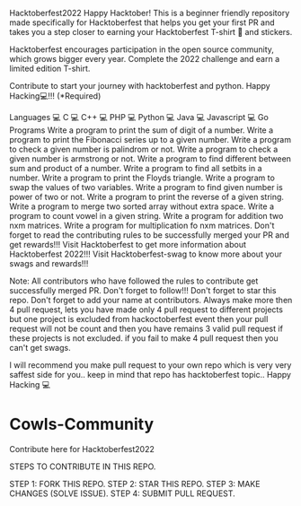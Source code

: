 Hacktoberfest2022
Happy Hacktober! This is a beginner friendly repository made specifically for Hacktoberfest that helps you get your first PR and takes you a step closer to earning your Hacktoberfest T-shirt 👕 and stickers.

Hacktoberfest encourages participation in the open source community, which grows bigger every year. Complete the 2022 challenge and earn a limited edition T-shirt.

Contribute to start your journey with hacktoberfest and python. Happy Hacking💻!!! (*Required)

Languages
💻 C
💻 C++
💻 PHP
💻 Python
💻 Java
💻 Javascript
💻 Go
Programs
Write a program to print the sum of digit of a number.
Write a program to print the Fibonacci series up to a given number.
Write a program to check a given number is palindrom or not.
Write a program to check a given number is armstrong or not.
Write a program to find different between sum and product of a number.
Write a program to find all setbits in a number.
Write a program to print the Floyds triangle.
Write a program to swap the values of two variables.
Write a program to find given number is power of two or not.
Write a program to print the reverse of a given string.
Write a program to merge two sorted array without extra space.
Write a program to count vowel in a given string.
Write a program for addition two nxm matrices.
Write a program for multiplication fo nxm matrices.
Don't forget to read the contributing rules to be successfully merged your PR and get rewards!!!
Visit Hacktoberfest to get more information about Hacktoberfest 2022!!!
Visit Hacktoberfest-swag to know more about your swags and rewards!!!

Note:
All contributors who have followed the rules to contribute get successfully merged PR. Don't forget to follow!!!
Don't forget to star this repo.
Don't forget to add your name at contributors.
Always make more then 4 pull request, lets you have made only 4 pull request to different projects
but one project is excluded from hackoctoberfest event then your pull request will not be count and 
then you have remains 3 valid pull request if these projects is not excluded.
if you fail to make 4 pull request then you can't get swags.

I will recommend you make pull request to your own repo which is very very saffest side for you..
keep in mind that repo has hacktoberfest topic..
Happy Hacking 💻

# Cowls-Community
Contribute here for Hacktoberfest2022

STEPS TO CONTRIBUTE IN THIS REPO.

STEP 1: FORK THIS REPO.
STEP 2: STAR THIS REPO.
STEP 3: MAKE CHANGES (SOLVE ISSUE).
STEP 4: SUBMIT PULL REQUEST.
